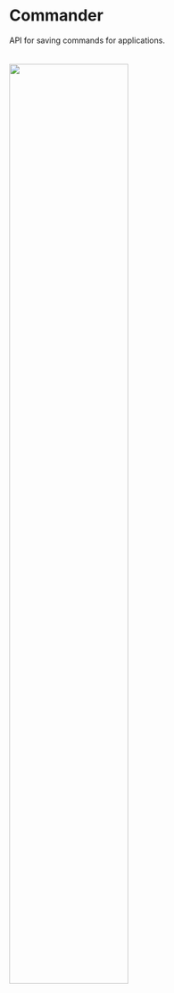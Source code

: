 # Commander
API for saving commands for applications.
<br/>
<br/>
<br/>
<img src="https://terveysdata-app.s3.eu-central-1.amazonaws.com/CommanderAPI.png" width="65%">
